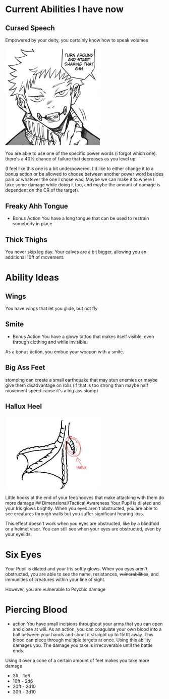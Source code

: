 # Current Abilities I have now
## Cursed Speech
Empowered by your deity, you certainly know how to speak volumes
<p align="left">
	<img src="./Assets/Freaky-Speech.jpg" width="300"/>
</p>
You are able to use one of the specific power words (i forgot which one). there's a 40% chance of failure that decreases as you level up

(I feel like this one is a bit underpowered. I'd like to either change it to a bonus action or be allowed to choose between another power word besides pain or whatever the one I chose was. Maybe we can make it to where I take some damage while doing it too, and maybe the amount of damage is dependent on the CR of the target).
## Freaky Ahh Tongue
- Bonus Action
You have a long tongue that can be used to restrain somebody in place
## Thick Thighs
You never skip leg day. Your calves are a bit bigger, allowing you an additional 10ft of movement.
# Ability Ideas
## Wings
You have wings that let you glide, but not fly
## Smite
- Bonus Action
You have a glowy tattoo that makes itself visible, even through clothing and while invisible. 

As a bonus action, you embue your weapon with a smite. 
## Big Ass Feet
stomping can create a small earthquake that may stun enemies or maybe give them disadvantage on rolls (if that is too strong than maybe half movement speed cause it's a big ass stomp)
## Hallux Heel
<p align="left">
	<img src="./Assets/Hallux.jpg" width="300"/>
</p>
Little hooks at the end of your feet/hooves that make attacking with them do more damage
## Dimensional/Tactical Awareness
Your Pupil is dilated and your Iris glows brightly. When you eyes aren't obstructed, you are able to see creatures through walls but you suffer significant hearing loss.

This effect doesn't work when you eyes are obstructed, like by a blindfold or a helmet visor. You can still see when your eyes are obstructed, even by your eyelids.
# Six Eyes
Your Pupil is dilated and your Iris softly glows. When you eyes aren't obstructed, you are able to see the name, resistances, ~~vulnerabilities~~, and immunities of creatures within your line of sight.

However, you are vulnerable to Psychic damage
# Piercing Blood
- action
You have small incisions throughout your arms that you can open and close at will. As an action, you can coagulate your own blood into a ball between your hands and shoot it straight up to 150ft away. This blood can piece through multiple targets at once. Using this ability damages you. The damage you take is irrecoverable until the battle ends.

Using it over a cone of a certain amount of feet makes you take more damage
- 3ft - 1d6
- 10ft - 2d6
- 20ft - 2d10
- 30ft - 3d10